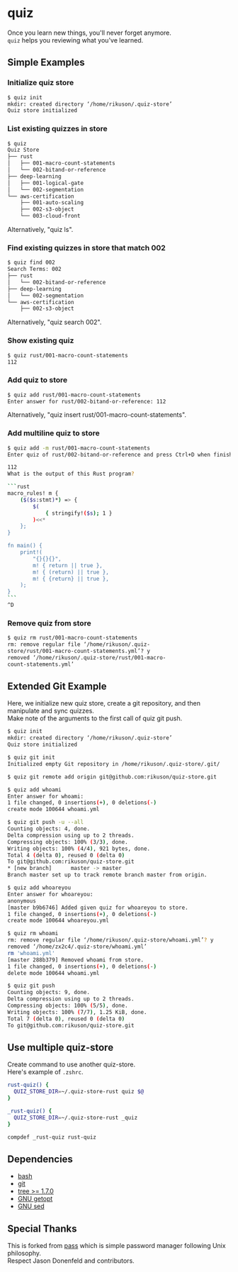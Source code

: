 # quiz

Once you learn new things, you'll never forget anymore.  
`quiz` helps you reviewing what you've learned.

## Simple Examples

### Initialize quiz store

```bash
$ quiz init
mkdir: created directory ‘/home/rikuson/.quiz-store’
Quiz store initialized
```

### List existing quizzes in store

```bash
$ quiz
Quiz Store
├── rust
│   ├── 001-macro-count-statements
│   └── 002-bitand-or-reference
├── deep-learning
│   ├── 001-logical-gate
│   └── 002-segmentation
└── aws-certification
    ├── 001-auto-scaling
    ├── 002-s3-object
    └── 003-cloud-front
```

Alternatively, "quiz ls".

### Find existing quizzes in store that match 002

```bash
$ quiz find 002
Search Terms: 002
├── rust
│   └── 002-bitand-or-reference
├── deep-learning
│   └── 002-segmentation
└── aws-certification
    ├── 002-s3-object
```

Alternatively, "quiz search 002".

### Show existing quiz

```bash
$ quiz rust/001-macro-count-statements
112
```

### Add quiz to store

```bash
$ quiz add rust/001-macro-count-statements
Enter answer for rust/002-bitand-or-reference: 112
```

Alternatively, "quiz insert rust/001-macro-count-statements".

### Add multiline quiz to store

````bash
$ quiz add -m rust/001-macro-count-statements
Enter quiz of rust/002-bitand-or-reference and press Ctrl+D when finished

112
What is the output of this Rust program?

```rust
macro_rules! m {
    ($($s:stmt)*) => {
        $(
            { stringify!($s); 1 }
        )<<*
    };
}

fn main() {
    print!(
        "{}{}{}",
        m! { return || true },
        m! { (return) || true },
        m! { {return} || true },
    );
}
```
^D
````

### Remove quiz from store

```bash
$ quiz rm rust/001-macro-count-statements
rm: remove regular file ‘/home/rikuson/.quiz-
store/rust/001-macro-count-statements.yml’? y
removed ‘/home/rikuson/.quiz-store/rust/001-macro-
count-statements.yml’
```

## Extended Git Example

Here, we initialize new quiz store, create a git repository, and then manipulate and sync quizzes.  
Make note of the arguments to the first call of quiz git push.

```bash
$ quiz init
mkdir: created directory ‘/home/rikuson/.quiz-store’
Quiz store initialized

$ quiz git init
Initialized empty Git repository in /home/rikuson/.quiz-store/.git/

$ quiz git remote add origin git@github.com:rikuson/quiz-store.git

$ quiz add whoami
Enter answer for whoami:
1 file changed, 0 insertions(+), 0 deletions(-)
create mode 100644 whoami.yml

$ quiz git push -u --all
Counting objects: 4, done.
Delta compression using up to 2 threads.
Compressing objects: 100% (3/3), done.
Writing objects: 100% (4/4), 921 bytes, done.
Total 4 (delta 0), reused 0 (delta 0)
To git@github.com:rikuson/quiz-store.git
* [new branch]      master -> master
Branch master set up to track remote branch master from origin.

$ quiz add whoareyou
Enter answer for whoareyou:
anonymous
[master b9b6746] Added given quiz for whoareyou to store.
1 file changed, 0 insertions(+), 0 deletions(-)
create mode 100644 whoareyou.yml

$ quiz rm whoami
rm: remove regular file ‘/home/rikuson/.quiz-store/whoami.yml’? y
removed ‘/home/zx2c4/.quiz-store/whoami.yml’
rm 'whoami.yml'
[master 288b379] Removed whoami from store.
1 file changed, 0 insertions(+), 0 deletions(-)
delete mode 100644 whoami.yml

$ quiz git push
Counting objects: 9, done.
Delta compression using up to 2 threads.
Compressing objects: 100% (5/5), done.
Writing objects: 100% (7/7), 1.25 KiB, done.
Total 7 (delta 0), reused 0 (delta 0)
To git@github.com:rikuson/quiz-store.git
```

## Use multiple quiz-store

Create command to use another quiz-store.  
Here's example of `.zshrc`.

```zsh
rust-quiz() {
  QUIZ_STORE_DIR=~/.quiz-store-rust quiz $@
}

_rust-quiz() {
  QUIZ_STORE_DIR=~/.quiz-store-rust _quiz
}

compdef _rust-quiz rust-quiz
```

## Dependencies

- [bash](http://www.gnu.org/software/bash/)
- [git](http://www.git-scm.com/)
- [tree >= 1.7.0](http://mama.indstate.edu/users/ice/tree/)
- [GNU getopt](http://software.frodo.looijaard.name/getopt/)
- [GNU sed](https://www.gnu.org/software/sed/)

## Special Thanks

This is forked from [pass](https://www.passwordstore.org) which is simple password manager following Unix philosophy.  
Respect Jason Donenfeld and contributors.
